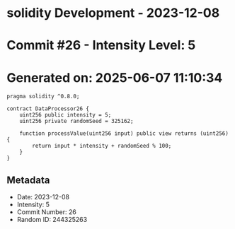 ﻿# solidity Development - 2023-12-08
# Commit #26 - Intensity Level: 5
# Generated on: 2025-06-07 11:10:34
```solidity
pragma solidity ^0.8.0;

contract DataProcessor26 {
    uint256 public intensity = 5;
    uint256 private randomSeed = 325162;

    function processValue(uint256 input) public view returns (uint256) {
        return input * intensity + randomSeed % 100;
    }
}
```
## Metadata
- Date: 2023-12-08
- Intensity: 5
- Commit Number: 26
- Random ID: 244325263
